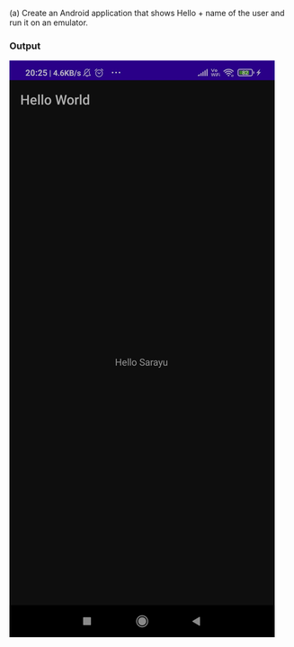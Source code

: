  (a) Create an Android application that shows Hello + name of the user and run it on an emulator.

### Output
![output](hello1.jpg)

